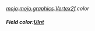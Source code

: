 _[mojo](../../modules/mojo/mojo-module.md):[mojo.graphics](../../modules/mojo/mojo-graphics.md).[Vertex2f](../../modules/mojo/mojo-graphics-vertex2f.md).color_
##### Field color:[UInt](../../modules/wonkey/wonkey-types-uint.md)
